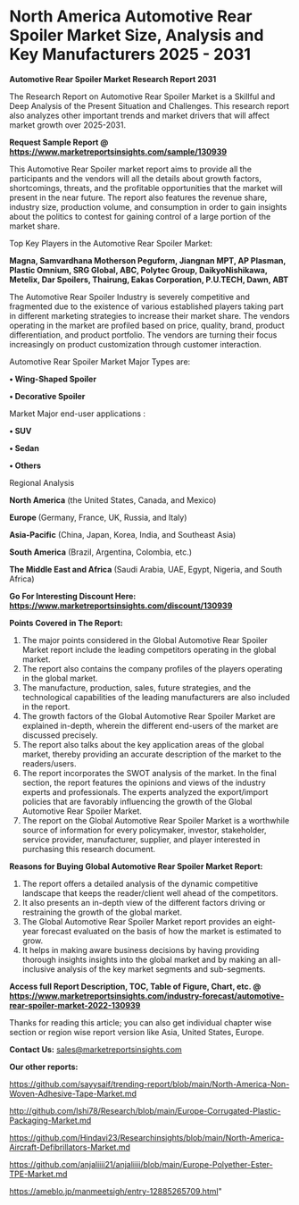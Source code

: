 # North America Automotive Rear Spoiler Market Size, Analysis and Key Manufacturers 2025 - 2031

<strong>Automotive Rear Spoiler Market Research Report 2031</strong>

The Research Report on Automotive Rear Spoiler Market is a Skillful and Deep Analysis of the Present Situation and Challenges. This research report also analyzes other important trends and market drivers that will affect market growth over 2025-2031.

<strong>Request Sample Report @ <a href=https://www.marketreportsinsights.com/sample/130939>https://www.marketreportsinsights.com/sample/130939</a></strong>

This Automotive Rear Spoiler market report aims to provide all the participants and the vendors will all the details about growth factors, shortcomings, threats, and the profitable opportunities that the market will present in the near future. The report also features the revenue share, industry size, production volume, and consumption in order to gain insights about the politics to contest for gaining control of a large portion of the market share.

Top Key Players in the Automotive Rear Spoiler Market:

<strong>Magna, Samvardhana Motherson Peguform, Jiangnan MPT, AP Plasman, Plastic Omnium, SRG Global, ABC, Polytec Group, DaikyoNishikawa, Metelix, Dar Spoilers, Thairung, Eakas Corporation, P.U.TECH, Dawn, ABT</strong>

The Automotive Rear Spoiler Industry is severely competitive and fragmented due to the existence of various established players taking part in different marketing strategies to increase their market share. The vendors operating in the market are profiled based on price, quality, brand, product differentiation, and product portfolio. The vendors are turning their focus increasingly on product customization through customer interaction.

Automotive Rear Spoiler Market Major Types are:

<strong>• Wing-Shaped Spoiler

• Decorative Spoiler</strong>

Market Major end-user applications :

<strong>• SUV

• Sedan

• Others</strong>

Regional Analysis

</u><strong><b>North America</b></strong> (the United States, Canada, and Mexico)

<strong><b>Europe </b></strong>(Germany, France, UK, Russia, and Italy)

<strong><b>Asia-Pacific</b></strong> (China, Japan, Korea, India, and Southeast Asia)

<strong><b>South America</b></strong> (Brazil, Argentina, Colombia, etc.)

<strong><b>The Middle East and Africa</b></strong> (Saudi Arabia, UAE, Egypt, Nigeria, and South Africa)

<strong>Go For Interesting Discount Here: <a href=https://www.marketreportsinsights.com/discount/130939>https://www.marketreportsinsights.com/discount/130939</a></strong>

<strong>Points Covered in The Report:</strong>
<ol>
  <li>The major points considered in the Global Automotive Rear Spoiler Market report include the leading competitors operating in the global market.</li>
  <li>The report also contains the company profiles of the players operating in the global market.</li>
  <li>The manufacture, production, sales, future strategies, and the technological capabilities of the leading manufacturers are also included in the report.</li>
  <li>The growth factors of the Global Automotive Rear Spoiler Market are explained in-depth, wherein the different end-users of the market are discussed precisely.</li>
  <li>The report also talks about the key application areas of the global market, thereby providing an accurate description of the market to the readers/users.</li>
  <li>The report incorporates the SWOT analysis of the market. In the final section, the report features the opinions and views of the industry experts and professionals. The experts analyzed the export/import policies that are favorably influencing the growth of the Global Automotive Rear Spoiler Market.</li>
  <li>The report on the Global Automotive Rear Spoiler Market is a worthwhile source of information for every policymaker, investor, stakeholder, service provider, manufacturer, supplier, and player interested in purchasing this research document.</li>
</ol>
<strong>Reasons for Buying Global Automotive Rear Spoiler Market Report:</strong>

<ol>
  <li>The report offers a detailed analysis of the dynamic competitive landscape that keeps the reader/client well ahead of the competitors.</li>
  <li>It also presents an in-depth view of the different factors driving or restraining the growth of the global market.</li>
  <li>The Global Automotive Rear Spoiler Market report provides an eight-year forecast evaluated on the basis of how the market is estimated to grow.</li>
  <li>It helps in making aware business decisions by having providing thorough insights insights into the global market and by making an all-inclusive analysis of the key market segments and sub-segments.</li>
</ol>
<strong>Access full Report Description, TOC, Table of Figure, Chart, etc. @ <a href=https://www.marketreportsinsights.com/industry-forecast/automotive-rear-spoiler-market-2022-130939>https://www.marketreportsinsights.com/industry-forecast/automotive-rear-spoiler-market-2022-130939</a></strong>


Thanks for reading this article; you can also get individual chapter wise section or region wise report version like Asia, United States, Europe.

<strong>Contact Us:</strong>
sales@marketreportsinsights.com

<strong>Our other reports:</strong>

<a href=https://github.com/sayysaif/trending-report/blob/main/North-America-Non-Woven-Adhesive-Tape-Market.md>https://github.com/sayysaif/trending-report/blob/main/North-America-Non-Woven-Adhesive-Tape-Market.md</a>

<a href=http://github.com/Ishi78/Research/blob/main/Europe-Corrugated-Plastic-Packaging-Market.md>http://github.com/Ishi78/Research/blob/main/Europe-Corrugated-Plastic-Packaging-Market.md</a>

<a href=https://github.com/Hindavi23/Researchinsights/blob/main/North-America-Aircraft-Defibrillators-Market.md>https://github.com/Hindavi23/Researchinsights/blob/main/North-America-Aircraft-Defibrillators-Market.md</a>

<a href=https://github.com/anjaliiii21/anjaliiii/blob/main/Europe-Polyether-Ester-TPE-Market.md>https://github.com/anjaliiii21/anjaliiii/blob/main/Europe-Polyether-Ester-TPE-Market.md</a>

<a href=https://ameblo.jp/manmeetsigh/entry-12885265709.html>https://ameblo.jp/manmeetsigh/entry-12885265709.html</a>"

